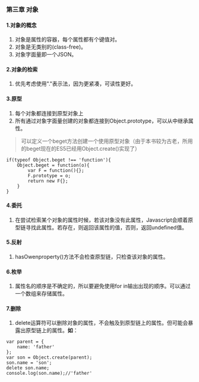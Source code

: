 ### 第三章 对象
#### 1.对象的概念
1. 对象是属性的容器，每个属性都有个键值对。
2. 对象是无类别的(class-free)。
3. 对象字面量即一个JSON。
#### 2.对象的检索
1. 优先考虑使用"."表示法，因为更紧凑，可读性更好。
#### 3.原型
1. 每个对象都连接到原型对象上
2. 所有通过对象字面量创建的对象都连接到Object.prototype，可以从中继承属性。
> 可以定义一个beget方法创建一个使用原型对象（由于本书较为古老，所用的beget现在的ES5已经用Object.create()实现了）
```
if(typeof Object.beget !== 'function'){
    Object.beget = function(o){
        var F = function(){};
        F.prototype = o;
        return new F{};
    }
}
```
#### 4.委托
1. 在尝试检索某个对象的属性时候，若该对象没有此属性，Javascript会顺着原型链寻找此属性。若存在，则返回该属性的值，否则，返回undefined值。
#### 5.反射
1. hasOwenproperty()方法不会检查原型链，只检查该对象的属性。
#### 6.枚举
1. 属性名的顺序是不确定的，所以要避免使用for in输出出现的顺序。可以通过一个数组来存储属性。
#### 7.删除
1. delete运算符可以删除对象的属性，不会触及到原型链上的属性。但可能会暴露出原型链上的属性。**如**：
```
var parent = {
    name: 'father'
};
var son = Object.create(parent);
son.name = 'son';
delete son.name;
console.log(son.name);//'father'
```
